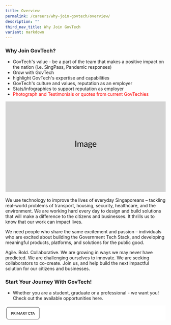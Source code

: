 ```yaml
---
title: Overview
permalink: /careers/why-join-govtech/overview/
description: ""
third_nav_title: Why Join GovTech
variant: markdown
---
```

### Why Join GovTech?

* GovTech's value - be a part of the team that makes a positive impact on the nation (i.e. SingPass, Pandemic responses) 
* Grow with GovTech
* highlight GovTech's expertise and capabilities 
* GovTech's culture and values, reputation as an employer
* Stats/infographics to support reputation as employer 
* <font color="red">  Photograph and Testimonials or quotes from current GovTechies </font>

![](/images/Placeholders/Screenshot_2023_11_10_at_9_56_05_AM.png)

We use technology to improve the lives of everyday Singaporeans – tackling real-world problems of transport, housing, security, healthcare, and the environment. We are working hard every day to design and build solutions that will make a difference to the citizens and businesses. It thrills us to know that our work can impact lives. 

We need people who share the same excitement and passion – individuals who are excited about building the Government Tech Stack, and developing meaningful products, platforms, and solutions for the public good. 

Agile. Bold. Collaborative. We are growing in ways we may never have predicted. We are challenging ourselves to innovate. We are seeking collaborators to co-create. Join us, and help build the next impactful solution for our citizens and businesses.

### Start Your Journey With GovTech!

* Whether you are a student, graduate or a professional - we want you! Check out the available opportunities here.

![](/images/Placeholders/Screenshot_2023_11_10_at_12_19_03_PM.png)